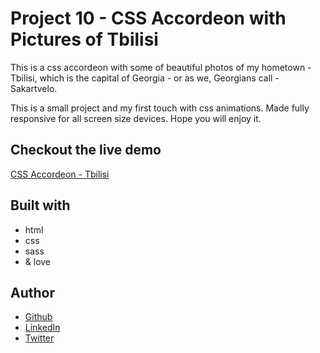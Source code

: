 # Project 10 - CSS Accordeon with Pictures of Tbilisi

This is a css accordeon with some of beautiful photos of my hometown - Tbilisi, which is the capital of Georgia - or as we, Georgians call - Sakartvelo.

This is a small project and my first touch with css animations. Made fully responsive for all screen size devices. Hope you will enjoy it.

## Checkout the live demo

[CSS Accordeon - Tbilisi](https://peac-h.github.io/10_Accordeon-Tbilisi/)

## Built with

- html
- css
- sass
- & love

## Author

- [Github](https://github.com/Peac-h)
- [LinkedIn](https://www.linkedin.com/in/tamta-lomidze-b336b9266/)
- [Twitter](https://twitter.com/p6eac_h)
